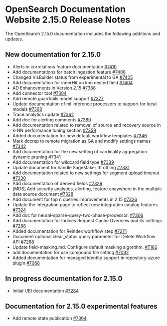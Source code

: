 # OpenSearch Documentation Website 2.15.0 Release Notes

The OpenSearch 2.15.0 documentation includes the following additions and updates.

## New documentation for 2.15.0

- Alerts in correlations feature documentation [#7410](https://github.com/opensearch-project/documentation-website/pull/7410)
- Add documentations for batch ingestion feature [#7408](https://github.com/opensearch-project/documentation-website/pull/7408)
-  Changed VisBuilder status from experimental to GA [#7405](https://github.com/opensearch-project/documentation-website/pull/7405)
- Add documentation for innerHit on knn nested field [#7404](https://github.com/opensearch-project/documentation-website/pull/7404)
- AD Enhancements in Version 2.15 [#7388](https://github.com/opensearch-project/documentation-website/pull/7388)
- Add connector tool [#7384](https://github.com/opensearch-project/documentation-website/pull/7384)
- Add remote guardrails model support [#7377](https://github.com/opensearch-project/documentation-website/pull/7377)
- Update documentation of ml inference processors to support for local models [#7368](https://github.com/opensearch-project/documentation-website/pull/7368)
- Trace analytics update [#7362](https://github.com/opensearch-project/documentation-website/pull/7362)
- Add doc for alerting comments  [#7360](https://github.com/opensearch-project/documentation-website/pull/7360)
- Add documentation related to removal of source and recovery source in k-NN performance tuning section [#7359](https://github.com/opensearch-project/documentation-website/pull/7359)
- Added documentation for new default workflow templates [#7346](https://github.com/opensearch-project/documentation-website/pull/7346)
- Mark docrep to remote migration as GA and modify settings names [#7342](https://github.com/opensearch-project/documentation-website/pull/7342)
- Add documentation for the new setting of cardinality aggregation dynamic pruning [#7341](https://github.com/opensearch-project/documentation-website/pull/7341)
- Add documentation for wildcard field type [#7339](https://github.com/opensearch-project/documentation-website/pull/7339)
- Update document for handle SageMaker throttling [#7331](https://github.com/opensearch-project/documentation-website/pull/7331)
- Add documentation related to new settings for segment upload timeout [#7330](https://github.com/opensearch-project/documentation-website/pull/7330)
- Add documentation of derived fields [#7329](https://github.com/opensearch-project/documentation-website/pull/7329)
- [MDS] Add security analytics, alerting, feature anaywhere in the multiple data source document [#7328](https://github.com/opensearch-project/documentation-website/pull/7328)
- Add document for top n queries improvements in 2.15 [#7326](https://github.com/opensearch-project/documentation-website/pull/7326)
- Update the integration page to reflect new integration catalog features [#7324](https://github.com/opensearch-project/documentation-website/pull/7324)
- Add doc for neural-sparse-query-two-phase-processor. [#7306](https://github.com/opensearch-project/documentation-website/pull/7306)
- Add documentation for Indices Request Cache Overview and its settings [#7288](https://github.com/opensearch-project/documentation-website/pull/7288)
- Added documentation for Reindex workflow step [#7271](https://github.com/opensearch-project/documentation-website/pull/7271)
- Document optional clear_status query parameter for Delete Workflow API [#7268](https://github.com/opensearch-project/documentation-website/pull/7268)
- Update field-masking.md. Configure default masking algorithm. [#7162](https://github.com/opensearch-project/documentation-website/pull/7162)
- add documentation for use compound file setting [#7092](https://github.com/opensearch-project/documentation-website/pull/7092)
- Added documentation for managed identity support in repository-azure plugin [#7068](https://github.com/opensearch-project/documentation-website/pull/7068)

## In progress documentation for 2.15.0

- Initial UBI documentation  [#7284](https://github.com/opensearch-project/documentation-website/pull/7284)

## Documentation for 2.15.0 experimental features

- Add remote state publication [#7364](https://github.com/opensearch-project/documentation-website/pull/7364)
